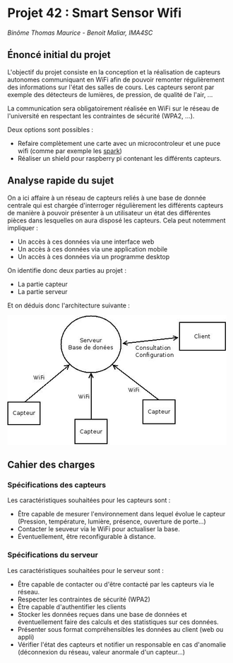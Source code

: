 # Projet 42 : Smart Sensor Wifi
*Binôme Thomas Maurice - Benoit Maliar, IMA4SC*

## Énoncé initial du projet
L'objectif du projet consiste en la conception et la réalisation de
capteurs autonomes communiquant en WiFi afin de pouvoir remonter
régulièrement des informations sur l'état des salles de cours.
Les capteurs seront par exemple des détecteurs de lumières,
de pression, de qualité de l'air, ...

La communication sera obligatoirement réalisée en WiFi sur le réseau
de l'université en respectant les contraintes de sécurité (WPA2, ...).

Deux options sont possibles :

 * Refaire complètement une carte avec un microcontroleur et une puce wifi
 (comme par exemple les [spark](https://www.spark.io/))
 * Réaliser un shield pour raspberry pi contenant les différents capteurs. 

## Analyse rapide du sujet
On a ici affaire à un réseau de capteurs reliés à une base de donnée centrale
qui est chargée d'interroger régulièrement les différents capteurs de manière
à pouvoir présenter à un utilisateur un état des différentes pièces dans
lesquelles on aura disposé les capteurs. Cela peut notemment impliquer :

 * Un accès à ces données via une interface web
 * Un accès à ces données via une application mobile
 * Un accès à ces données via un programme desktop
 
On identifie donc deux parties au projet :

 * La partie capteur
 * La partie serveur

Et on déduis donc l'architecture suivante :

![Diagramme fonctionnel](DiagrammeFonctionnel.jpg)

## Cahier des charges
### Spécifications des capteurs
Les caractéristiques souhaitées pour les capteurs sont :

 * Être capable de mesurer l'environnement dans lequel évolue le capteur
   (Pression, température, lumière, présence, ouverture de porte...)
 * Contacter le seuveur via le WiFi pour actualiser la base.
 * Éventuellement, être reconfigurable à distance.
 

### Spécifications du serveur
Les caractéristiques souhaitées pour le serveur sont :

 * Être capable de contacter ou d'être contacté par les capteurs via le réseau.
 * Respecter les contraintes de sécurité (WPA2)
 * Être capable d'authentifier les clients
 * Stocker les données reçues dans une base de données et éventuellement
   faire des calculs et des statistiques sur ces données.
 * Présenter sous format compréhensibles les données au client (web ou appli)
 * Vérifier l'état des capteurs et notifier un responsable en cas d'anomalie
   (déconnexion du réseau, valeur anormale d'un capteur...)
